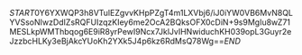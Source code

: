 $START$0Y6YXWQP3h8VTulEZgvvKHpPZgT4m1LXVbj6/iJ0iYW0VB6MvN8QLYVSsoNIwzDdIZsRQFUIzqzKIey6me2OcA2BQksOFX0cDiN+9s9MgIu8wZ71MESLkpWMThbqog6E9iR8yrPewI9Ncx7JklJvIHNwiduchKH039opL3Guyr2eJzzbcHLKy3eBjAkcYUoKh2YXk5J4p6kz6RdMsQ78Wg==$END$